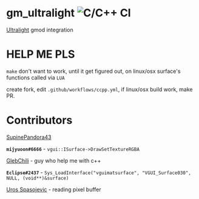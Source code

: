 # gm_ultralight ![C/C++ CI](https://github.com/SupinePandora43/gm_ultralight/workflows/C/C++%20CI/badge.svg)

[Ultralight](https://github.com/ultralight-ux/Ultralight) gmod integration

# HELP ME PLS

`make` don't want to work, until it get figured out, on linux/osx surface's functions called via `LUA`

create fork, edit `.github/workflows/ccpp.yml`, if linux/osx build work, make PR.


# Contributors
[SupinePandora43](https://github.com/SupinePandora43)

**`mijyuoon#6666`** - `vgui::ISurface->DrawSetTextureRGBA`

[GlebChili](https://github.com/GlebChili) - guy who help me with c++

**`Eclipse#2437`** - `Sys_LoadInterface("vguimatsurface", "VGUI_Surface030", NULL, (void**)&surface)`

[Uros Spasojevic](https://app.slack.com/client/TC4C8F4CT/CC492VBLL/user_profile/ULE28P1AL) - reading pixel buffer
